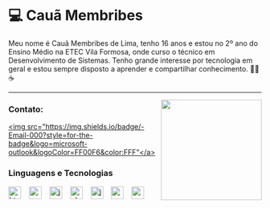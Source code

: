 # 💻 Cauã Membribes

Meu nome é Cauã Membribes de Lima, tenho 16 anos e estou no 2º ano do Ensino Médio na ETEC Vila Formosa, onde curso o técnico em Desenvolvimento de Sistemas. Tenho grande interesse por tecnologia em geral e estou sempre disposto a aprender e compartilhar conhecimento. 👨‍💻☕

---

<img src="https://wiki.supercombo.gg/images/8/8d/%28kent%29.gif" width="200px" align="right">


<h3 align="left">Contato: </h3>

<a href="mailto:cauamembribesdelima@gmail.com"><img src="https://img.shields.io/badge/-Email-000?style=for-the-badge&logo=microsoft-outlook&logoColor=FF00F6&color:FFF"</a>

<h3 align="left">Linguagens e Tecnologias </h3>

<div align="left" >
  <img src="https://cdn.jsdelivr.net/gh/devicons/devicon/icons/html5/html5-original.svg" height="25" alt="html5 logo"  />
  <img width="8" />
  <img src="https://cdn.jsdelivr.net/gh/devicons/devicon/icons/css3/css3-original.svg" height="25" alt="css3 logo"  />
  <img width="8" />
  <img src="https://cdn.jsdelivr.net/gh/devicons/devicon/icons/javascript/javascript-plain.svg" height="25" alt="javascript logo"  />
  <img width="8" />
  <img src="https://cdn.iconscout.com/icon/free/png-256/free-php-99-1175127.png?f=webp" height="25" alt="php logo"  />
  <img width="8" />
  <img src="https://cdn.jsdelivr.net/gh/devicons/devicon/icons/java/java-original.svg" height="25" alt="java logo"  />
  <img width="8" />
  <img src="https://cdn.jsdelivr.net/gh/devicons/devicon/icons/mysql/mysql-original.svg" height="25" alt="mysql logo"  />
  <img width="8" />
  <img src="https://cdn.worldvectorlogo.com/logos/arduino-1.svg" height="25" alt="mysql logo"  />
  <img width="8" />
</div>

